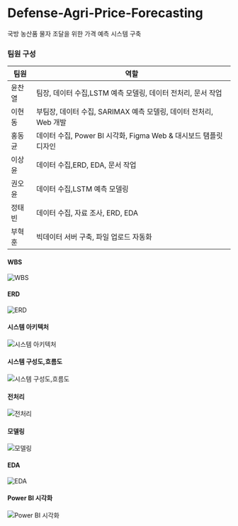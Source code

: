 # Defense-Agri-Price-Forecasting
국방 농산품 물자 조달을 위한 가격 예측 시스템 구축

<H3> 팀원 구성 </H3>

| 팀원   | 역할                                      |
| ------ | ----------------------------------------- |
| 윤찬열 | 팀장, 데이터 수집,LSTM 예측 모델링, 데이터 전처리, 문서 작업      |
| 이현동 | 부팀장, 데이터 수집, SARIMAX 예측 모델링, 데이터 전처리, Web 개발 |
| 홍동균 | 데이터 수집, Power BI 시각화, Figma Web & 대시보드 탬플릿 디자인  |
| 이상윤 | 데이터 수집,ERD, EDA, 문서 작업                                  |
| 권오윤 | 데이터 수집,LSTM 예측 모델링                                     |
| 정태빈 | 데이터 수집, 자료 조사, ERD, EDA                                 |
| 부혁훈 | 빅데이터 서버 구축, 파일 업로드 자동화                           |
 
<H4> WBS </H4>

![WBS](https://github.com/user-attachments/assets/8018477a-1dcd-4190-8ac7-d3c3d4d02866)

<H4> ERD </H4>

![ERD](https://github.com/user-attachments/assets/30a8a0e2-3757-428e-8d6a-1fc22d9ccb00)

<H4> 시스템 아키텍처 </H4>

![시스템 아키텍처](https://github.com/user-attachments/assets/7ac28cd8-6c41-40f8-bae3-21073578d6dc)

<H4> 시스템 구성도,흐름도 </H4>

![시스템 구성도,흐름도](https://github.com/user-attachments/assets/ce0dd4e3-2d11-4d13-8d27-f6f440505b1c)

<H4> 전처리 </H4>

![전처리](https://github.com/user-attachments/assets/723986a9-1767-4db1-96fc-d50155b10d75)

<H4> 모델링 </H4>

![모델링](https://github.com/user-attachments/assets/453e6163-0afa-4857-aa65-e90e5811ec0a)

<H4> EDA </H4>

![EDA](https://github.com/user-attachments/assets/f3c5e155-2dc5-49db-b604-83fac02da115)

<H4> Power BI 시각화 </H4>

![Power BI 시각화](https://github.com/user-attachments/assets/24abdadf-933c-4035-aebf-d4ecabc5d5a6)

